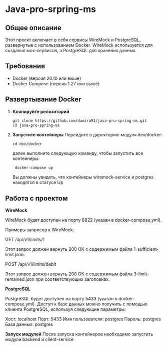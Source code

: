 # Java-pro-srpring-ms
## Общее описание 
Этот проект включает в себя сервисы WireMock и PostgreSQL, развернутые с использованием Docker. WireMock используется для создания мок-сервисов, а PostgreSQL для хранения данных.
## Требования
- Docker (версия 20.10 или выше)
- Docker Compose (версия 1.27 или выше)
## Развертывание Docker

1. **Клонируйте репозиторий**

   ```sh
   git clone https://github.com/damira91/java-pro-spring-ms.git
   cd java-pro-spring-ms

2. **Запустите контейнеры**
   Перейдите в директорию модуля dev/docker:
   ```
   cd dev/docker
   ```
   далее выполните следующую команду, чтобы запустить все контейнеры:
   ```
    docker-compose up
   ```
   Вы должны увидеть, что контейнеры wiremock-service и postgres находятся в статусе Up
   
## Работа с проектом

**WireMock**

WireMock будет доступен на порту 8822 (указан в docker-compose.yml).

Примеры запросов к WireMock:

GET /api/v1/limits/1

Этот запрос должен вернуть 200 OK с содержимым файла 1-sufficient-limit.json.

POST /api/v1/limits/debit

Этот запрос должен вернуть 200 OK с содержимым файла 3-limit-remained.json при соответствующих заголовках.

**PostgreSQL**

PostgreSQL будет доступен на порту 5433 (указан в docker-compose.yml). Доступ к базе данных можно получить с помощью клиента PostgreSQL, используя следующие параметры:

Хост: localhost
Порт: 5433
Имя пользователя: postgres
Пароль: postgres
База данных: postgres

**Запуск модулей**
После запуска контейнеров необходимо запустить модули backend и client-service
